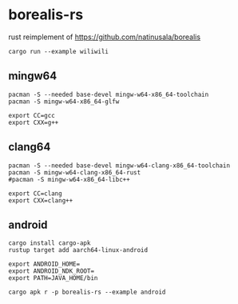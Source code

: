 # borealis-rs
rust reimplement of https://github.com/natinusala/borealis

```shell
cargo run --example wiliwili
```

## mingw64

```shell
pacman -S --needed base-devel mingw-w64-x86_64-toolchain
pacman -S mingw-w64-x86_64-glfw
```

```shell
export CC=gcc  
export CXX=g++
```

## clang64

```shell
pacman -S --needed base-devel mingw-w64-clang-x86_64-toolchain
pacman -S mingw-w64-clang-x86_64-rust
#pacman -S mingw-w64-x86_64-libc++
```

```shell
export CC=clang  
export CXX=clang++
```

## android
```shell
cargo install cargo-apk
rustup target add aarch64-linux-android

export ANDROID_HOME=
export ANDROID_NDK_ROOT=
export PATH=JAVA_HOME/bin

cargo apk r -p borealis-rs --example android
```